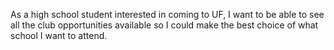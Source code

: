 As a high school student interested in coming to UF, I want to be able to see all the club opportunities available so I could make the best choice of what school I want to attend.
